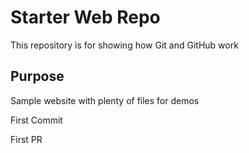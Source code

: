 # Starter Web Repo

This repository is for showing how Git and GitHub work

## Purpose

Sample website with plenty of files for demos

First Commit

First PR
